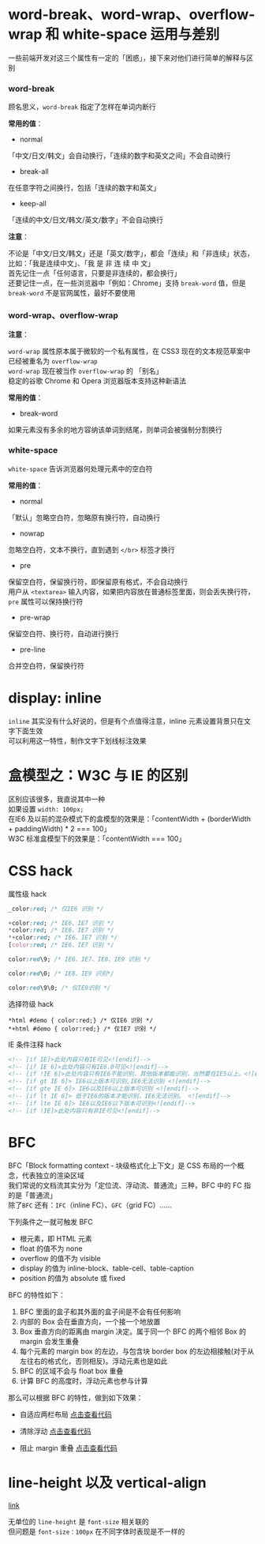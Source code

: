 # word-break、word-wrap、overflow-wrap 和 white-space 运用与差别

一些前端开发对这三个属性有一定的「困惑」，接下来对他们进行简单的解释与区别

### word-break

顾名思义，`word-break` 指定了怎样在单词内断行

**常用的值**：

- normal

「中文/日文/韩文」会自动换行，「连续的数字和英文之间」不会自动换行

- break-all

在任意字符之间换行，包括「连续的数字和英文」

- keep-all

「连续的中文/日文/韩文/英文/数字」不会自动换行

**注意**：

不论是「中文/日文/韩文」还是「英文/数字」，都会「连续」和「非连续」状态，  
比如：「我是连续中文」、「我 是 非 连 续 中 文」  
首先记住一点「任何语言，只要是非连续的，都会换行」  
还要记住一点，在一些浏览器中「例如：Chrome」支持 `break-word` 值，但是 `break-word` 不是官网属性，最好不要使用

### word-wrap、overflow-wrap

**注意**：

`word-wrap` 属性原本属于微软的一个私有属性，在 CSS3 现在的文本规范草案中已经被重名为 `overflow-wrap`  
`word-wrap` 现在被当作 `overflow-wrap` 的 「别名」  
稳定的谷歌 Chrome 和 Opera 浏览器版本支持这种新语法

**常用的值**：

- break-word

如果元素没有多余的地方容纳该单词到结尾，则单词会被强制分割换行

### white-space

`white-space` 告诉浏览器何处理元素中的空白符

**常用的值**：

- normal

「默认」忽略空白符，忽略原有换行符，自动换行

- nowrap

忽略空白符，文本不换行，直到遇到 `</br>` 标签才换行

- pre

保留空白符，保留换行符，即保留原有格式，不会自动换行  
用户从 `<textarea>` 输入内容，如果把内容放在普通标签里面，则会丢失换行符，`pre` 属性可以保持换行符

- pre-wrap

保留空白符、换行符，自动进行换行

- pre-line

合并空白符，保留换行符

# display: inline

`inline` 其实没有什么好说的，但是有个点值得注意，inline 元素设置背景只在文字下面生效  
可以利用这一特性，制作文字下划线标注效果

# 盒模型之：W3C 与 IE 的区别

区别应该很多，我直说其中一种  
如果设置 `width: 100px;`  
在IE6 及以前的混杂模式下的盒模型的效果是：「contentWidth + (borderWidth + paddingWidth) * 2 === 100」  
W3C 标准盒模型下的效果是：「contentWidth === 100」

# CSS hack

属性级 hack

```css
_color:red; /* 仅IE6 识别 */

+color:red; /* IE6、IE7 识别 */
*color:red; /* IE6、IE7 识别 */
*+color:red; /* IE6、IE7 识别 */
[color:red; /* IE6、IE7 识别 */

color:red\9; /* IE6、IE7、IE8、IE9 识别 */

color:red\0; /* IE8、IE9 识别*/

color:red\9\0; /* 仅IE9识别 */
```

选择符级 hack

```
*html #demo { color:red;} /* 仅IE6 识别 */
*+html #demo { color:red;} /* 仅IE7 识别 */
```

IE 条件注释 hack

```html
<!-- [if IE]>此处内容只有IE可见<![endif]-->
<!-- [if IE 6]>此处内容只有IE6.0可见<![endif]-->
<!-- [if !IE 6]>此处内容只有IE6不能识别，其他版本都能识别，当然要在IE5以上。<![endif]-->
<!-- [if gt IE 6]> IE6以上版本可识别,IE6无法识别 <![endif]-->
<!-- [if gte IE 6]> IE6以及IE6以上版本可识别 <![endif]-->
<!-- [if lt IE 6]> 低于IE6的版本才能识别，IE6无法识别。 <![endif]-->
<!-- [if lte IE 6]> IE6以及IE6以下版本可识别<![endif]-->
<!-- [if !IE]>此处内容只有非IE可见<![endif]-->
```

# BFC

BFC「Block formatting context - 块级格式化上下文」是 CSS 布局的一个概念，代表独立的渲染区域  
我们常说的文档流其实分为「定位流、浮动流、普通流」三种，BFC 中的 FC 指的是「普通流」  
除了`BFC` 还有：`IFC`（inline FC）、`GFC`（grid FC）……  

下列条件之一就可触发 BFC

- 根元素，即 HTML 元素
- float 的值不为 none
- overflow 的值不为 visible
- display 的值为 inline-block、table-cell、table-caption
- position 的值为 absolute 或 fixed

BFC 的特性如下：

1. BFC 里面的盒子和其外面的盒子间是不会有任何影响
1. 内部的 Box 会在垂直方向，一个接一个地放置
1. Box 垂直方向的距离由 margin 决定。属于同一个 BFC 的两个相邻 Box 的 margin 会发生重叠
1. 每个元素的 margin box 的左边，与包含块 border box 的左边相接触(对于从左往右的格式化，否则相反)。浮动元素也是如此
1. BFC 的区域不会与 float box 重叠
1. 计算 BFC 的高度时，浮动元素也参与计算

那么可以根据 BFC 的特性，做到如下效果：

- 自适应两栏布局 [点击查看代码](https://jsfiddle.net/hangyangws/1d4yj6pp/2/)

- 清除浮动 [点击查看代码](https://jsfiddle.net/hangyangws/w13kL9fy/)

- 阻止 margin 重叠 [点击查看代码](https://jsfiddle.net/hangyangws/tj5mod53/)

# line-height 以及 vertical-align

[link](http://web.jobbole.com/91180/)

无单位的 `line-height` 是 `font-size` 相关联的  
但问题是 `font-size：100px` 在不同字体时表现是不一样的
